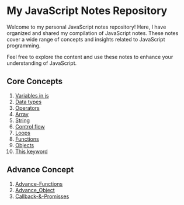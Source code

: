 # My JavaScript Notes Repository

Welcome to my personal JavaScript notes repository! Here, I have organized and shared my compilation of JavaScript notes. These notes cover a wide range of concepts and insights related to JavaScript programming.

Feel free to explore the content and use these notes to enhance your understanding of JavaScript.

## Core Concepts

1) [Variables in js](https://github.com/syedamir5560/JavaScript-Notes/blob/main/variable.js)
2) [Data types](https://github.com/syedamir5560/JavaScript-Notes/blob/main/variable.js)
3) [Operators](https://github.com/syedamir5560/JavaScript-Notes/blob/main/operators.js)
4) [Array](https://github.com/syedamir5560/JavaScript-Notes/blob/main/array_manipulation.js)
5) [String](https://github.com/syedamir5560/JavaScript-Notes/blob/main/string_manipulation.js)
6) [Control flow](https://github.com/syedamir5560/JavaScript-Notes/blob/main/control-flow.js)
7) [Loops](https://github.com/syedamir5560/JavaScript-Notes/blob/main/loops.js)
8) [Functions](https://github.com/syedamir5560/JavaScript-Notes/blob/main/functions.js)
9) [Objects](https://github.com/syedamir5560/JavaScript-Notes/blob/main/loops.js)
10) [This keyword](https://github.com/syedamir5560/JavaScript-Notes/blob/main/thisKeyword.js)

## Advance Concept

1) [Advance-Functions](https://github.com/syedamir5560/JavaScript-Notes/blob/main/Advance-function.js)
2) [Advance_Object](https://github.com/syedamir5560/JavaScript-Notes/blob/main/Advance_object.js)
3) [Callback-&-Promisses](https://github.com/syedamir5560/JavaScript-Notes/blob/main/callback-%26-promisses.js)
